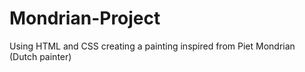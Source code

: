 # Mondrian-Project
Using HTML and CSS creating a painting inspired from Piet Mondrian (Dutch painter)
